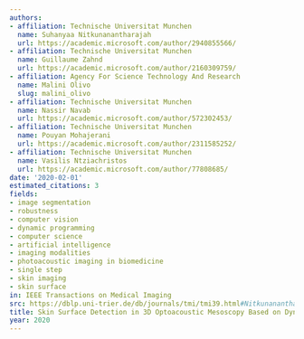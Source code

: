 ```yaml
---
authors:
- affiliation: Technische Universitat Munchen
  name: Suhanyaa Nitkunanantharajah
  url: https://academic.microsoft.com/author/2940855566/
- affiliation: Technische Universitat Munchen
  name: Guillaume Zahnd
  url: https://academic.microsoft.com/author/2160309759/
- affiliation: Agency For Science Technology And Research
  name: Malini Olivo
  slug: malini_olivo
- affiliation: Technische Universitat Munchen
  name: Nassir Navab
  url: https://academic.microsoft.com/author/572302453/
- affiliation: Technische Universitat Munchen
  name: Pouyan Mohajerani
  url: https://academic.microsoft.com/author/2311585252/
- affiliation: Technische Universitat Munchen
  name: Vasilis Ntziachristos
  url: https://academic.microsoft.com/author/77808685/
date: '2020-02-01'
estimated_citations: 3
fields:
- image segmentation
- robustness
- computer vision
- dynamic programming
- computer science
- artificial intelligence
- imaging modalities
- photoacoustic imaging in biomedicine
- single step
- skin imaging
- skin surface
in: IEEE Transactions on Medical Imaging
src: https://dblp.uni-trier.de/db/journals/tmi/tmi39.html#Nitkunanantharajah20
title: Skin Surface Detection in 3D Optoacoustic Mesoscopy Based on Dynamic Programming
year: 2020
---
```

